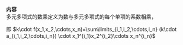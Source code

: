**内容**  
多元多项式的数乘定义为数与多元多项式的每个单项的系数相乘，  
  
即 $k\cdot f(x_1,x_2,\cdots,x_n)=\sum\limits_{i_1,i_2,\cdots,i_n}  
(k\cdot a_{i_1,i_2,\cdots,i_n})  
\cdot x_1^{i_1}x_2^{i_2}\cdots x_n^{i_n}$   
